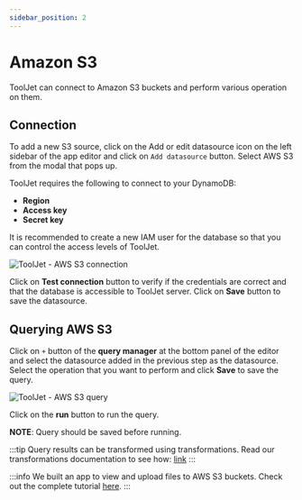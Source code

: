 ```yaml
---
sidebar_position: 2
---
```


# Amazon S3

ToolJet can connect to Amazon S3 buckets and perform various operation on them.

## Connection

To add a new S3 source, click on the Add or edit datasource icon on the left sidebar of the app editor and click on `Add datasource` button. Select AWS S3 from the modal that pops up.

ToolJet requires the following to connect to your DynamoDB:

- **Region**
- **Access key**
- **Secret key**

It is recommended to create a new IAM user for the database so that you can control the access levels of ToolJet.

![ToolJet - AWS S3 connection](/img/datasource-reference/aws-s3-connect.png)

Click on **Test connection** button to verify if the credentials are correct and that the database is accessible to ToolJet server. Click on **Save** button to save the datasource.

## Querying AWS S3

Click on `+` button of the **query manager** at the bottom panel of the editor and select the datasource added in the previous step as the datasource. Select the operation that you want to perform and click **Save** to save the query.

![ToolJet - AWS S3 query](/img/datasource-reference/aws-s3-query.png)

Click on the **run** button to run the query. 

**NOTE**: Query should be saved before running.

:::tip
Query results can be transformed using transformations. Read our transformations documentation to see how: [link](/docs/tutorial/transformations)
:::

:::info
We built an app to view and upload files to AWS S3 buckets. Check out the complete tutorial [here](https://blog.tooljet.com/building-an-app-to-view-and-upload-files-in-aws-s3-bucket/).
:::